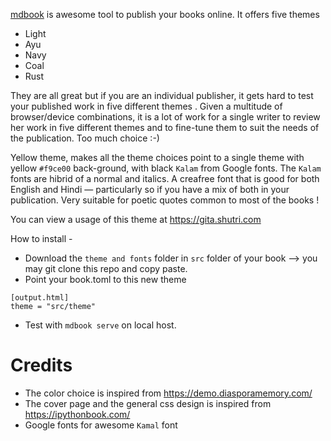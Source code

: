 [mdbook](https://github.com/rust-lang/mdBook)  is awesome tool to publish your books online. It offers five themes 
- Light
- Ayu
- Navy
- Coal
- Rust

They are all great but if you are an individual publisher, it gets hard to test your published work in five different themes . Given a multitude of browser/device combinations, it is a lot of work for a single writer to review her work in five different themes and to fine-tune them to suit the needs of the publication. Too much choice :-)

Yellow theme, makes all the theme choices point to a single theme with yellow `#f9ce00` back-ground, with black `Kalam` from Google fonts. The `Kalam` fonts are hibrid of a normal and italics. A creafree font that is good for both English and Hindi — particularly so if you have a mix of both in your publication. Very suitable for poetic quotes common to most of the books !

You can view a usage of this theme at https://gita.shutri.com

How to install - 

- Download the `theme and fonts` folder in `src` folder of your book --> you may git clone this repo and copy paste.
- Point your book.toml to this new theme
```
[output.html]
theme = "src/theme"

```

- Test with `mdbook serve` on local host.

# Credits
- The color choice is inspired from https://demo.diasporamemory.com/
- The cover page and the general css design is inspired from https://ipythonbook.com/
- Google fonts for awesome `Kamal` font

